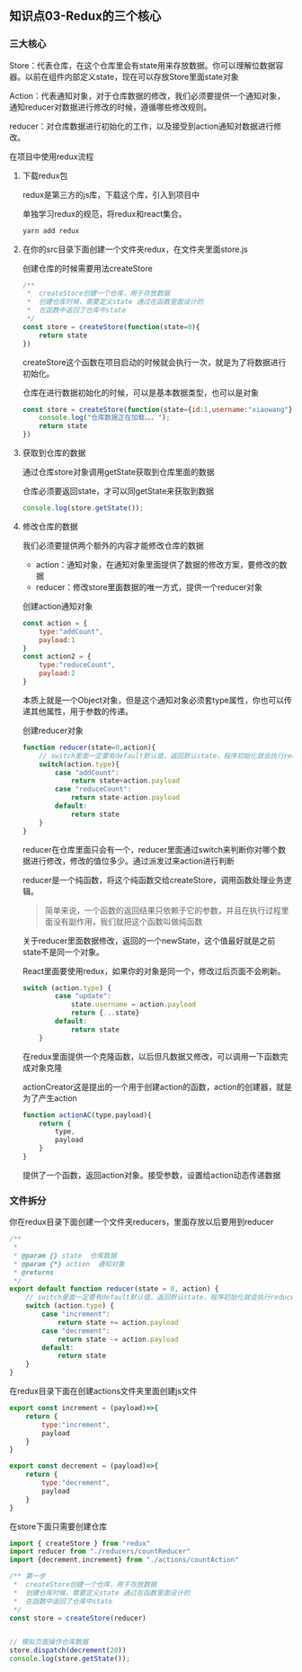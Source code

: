 ## 知识点03-Redux的三个核心

### 三大核心

Store：代表仓库，在这个仓库里会有state用来存放数据。你可以理解位数据容器。以前在组件内部定义state，现在可以存放Store里面state对象

Action：代表通知对象，对于仓库数据的修改，我们必须要提供一个通知对象，通知reducer对数据进行修改的时候，遵循哪些修改规则。

reducer：对仓库数据进行初始化的工作，以及接受到action通知对数据进行修改。

在项目中使用redux流程

1. 下载redux包

    redux是第三方的js库，下载这个库，引入到项目中

    单独学习redux的规范，将redux和react集合。

    ```js
    yarn add redux
    ```

2. 在你的src目录下面创建一个文件夹redux，在文件夹里面store.js

    创建仓库的时候需要用法createStore

    ```js
    /**
     *  createStore创建一个仓库，用于存放数据
     *  创建仓库时候，需要定义state 通过在函数里面设计的
     *  在函数中返回了仓库中state
     */
    const store = createStore(function(state=0){
        return state
    })
    ```

    createStore这个函数在项目启动的时候就会执行一次，就是为了将数据进行初始化。

    仓库在进行数据初始化的时候，可以是基本数据类型，也可以是对象

    ```js
    const store = createStore(function(state={id:1,username:"xiaowang"}){
        console.log("仓库数据正在加载。。。");
        return state
    })
    ```

    

3. 获取到仓库的数据

    通过仓库store对象调用getState获取到仓库里面的数据

    仓库必须要返回state，才可以同getState来获取到数据

    ```js
    console.log(store.getState());
    ```

4.  修改仓库的数据

    我们必须要提供两个额外的内容才能修改仓库的数据

    - action：通知对象，在通知对象里面提供了数据的修改方案，要修改的数据
    - reducer：修改store里面数据的唯一方式，提供一个reducer对象

    创建action通知对象

    ```js
    const action = {
        type:"addCount",
        payload:1
    }
    const action2 = {
        type:"reduceCount",
        payload:2
    }
    ```

    本质上就是一个Object对象，但是这个通知对象必须套type属性，你也可以传递其他属性，用于参数的传递。

    创建reducer对象

    ```js
    function reducer(state=0,action){
        // switch里面一定要有default默认值，返回默认state，程序初始化就会执行reducer
        switch(action.type){
            case "addCount":
                return state+action.payload
            case "reduceCount":
                return state-action.payload
            default:
                return state
        }
    }
    ```

    reducer在仓库里面只会有一个，reducer里面通过switch来判断你对哪个数据进行修改，修改的值位多少。通过派发过来action进行判断

    reducer是一个纯函数，将这个纯函数交给createStore，调用函数处理业务逻辑。

    >简单来说，一个函数的返回结果只依赖于它的参数，并且在执行过程里面没有副作用，我们就把这个函数叫做纯函数

    关于reducer里面数据修改，返回的一个newState，这个值最好就是之前state不是同一个对象。

    React里面要使用redux，如果你的对象是同一个，修改过后页面不会刷新。

    ```js
    switch (action.type) {
            case "update":
                state.username = action.payload
                return {...state}
            default:
                return state
        }
    ```

    在redux里面提供一个克隆函数，以后但凡数据又修改，可以调用一下函数完成对象克隆

    actionCreator这是提出的一个用于创建action的函数，action的创建器，就是为了产生action

    ```js
    function actionAC(type,payload){
        return {
            type,
            payload
        }
    }
    ```

    提供了一个函数，返回action对象。接受参数，设置给action动态传递数据

### 文件拆分

你在redux目录下面创建一个文件夹reducers，里面存放以后要用到reducer

```js
/**
 * 
 * @param {} state  仓库数据
 * @param {*} action  通知对象
 * @returns 
 */
export default function reducer(state = 0, action) {
    // switch里面一定要有default默认值，返回默认state，程序初始化就会执行reducer
    switch (action.type) {
        case "increment":
            return state += action.payload
        case "decrement":
            return state -= action.payload
        default:
            return state
    }
}

```

在redux目录下面在创建actions文件夹里面创建js文件

```js
export const increment = (payload)=>{
    return {
        type:"increment",
        payload
    }
}

export const decrement = (payload)=>{
    return {
        type:"decrement",
        payload
    }
}
```

在store下面只需要创建仓库

```js
import { createStore } from "redux"
import reducer from "./reducers/countReducer"
import {decrement,increment} from "./actions/countAction"

/** 第一步
 *  createStore创建一个仓库，用于存放数据
 *  创建仓库时候，需要定义state 通过在函数里面设计的
 *  在函数中返回了仓库中state
 */
const store = createStore(reducer)


// 模拟页面操作仓库数据
store.dispatch(decrement(20))
console.log(store.getState());
```



